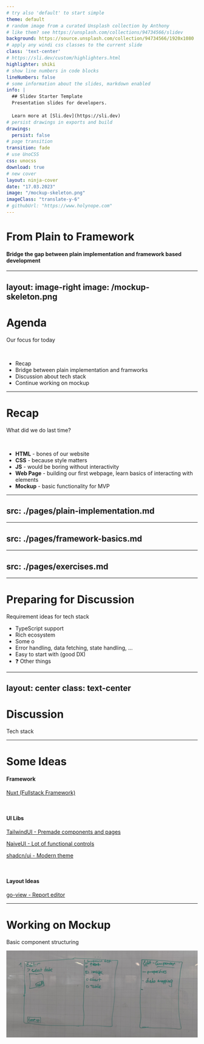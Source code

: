 ```yaml
---
# try also 'default' to start simple
theme: default
# random image from a curated Unsplash collection by Anthony
# like them? see https://unsplash.com/collections/94734566/slidev
background: https://source.unsplash.com/collection/94734566/1920x1080
# apply any windi css classes to the current slide
class: 'text-center'
# https://sli.dev/custom/highlighters.html
highlighter: shiki
# show line numbers in code blocks
lineNumbers: false
# some information about the slides, markdown enabled
info: |
  ## Slidev Starter Template
  Presentation slides for developers.

  Learn more at [Sli.dev](https://sli.dev)
# persist drawings in exports and build
drawings:
  persist: false
# page transition
transition: fade
# use UnoCSS
css: unocss
download: true
# new cover
layout: ninja-cover
date: "17.03.2023"
image: "/mockup-skeleton.png"
imageClass: "translate-y-6"
# githubUrl: "https://www.holynope.com"
---
```


# From Plain to Framework

#### Bridge the gap between plain implementation and framework based development

---
layout: image-right
image: /mockup-skeleton.png
---

# Agenda
Our focus for today

<br>

- Recap
- Bridge between plain implementation and framworks
- Discussion about tech stack
- Continue working on mockup



---

# Recap 
What did we do last time?

<br>

<!-- for more icons check here: https://icones.js.org/collection/all?s=construct -->
- <vscode-icons-file-type-html class="tab"/> **HTML** - bones of our website
- <vscode-icons-file-type-css class="tab"/> **CSS** - because style matters
- <vscode-icons-file-type-js class="tab"/> **JS** - would be boring without interactivity
- <twemoji-building-construction class="tab"/> **Web Page** - building our first webpage, learn basics of interacting with elements
- <arcticons-grid-drawing-for-artist class="tab"/> **Mockup** - basic functionality for MVP

<style>
  .tab {
    margin-right: 1rem;
  }
</style>
---
src: ./pages/plain-implementation.md
---
---
src: ./pages/framework-basics.md
---
---
src: ./pages/exercises.md
---

---

# Preparing for Discussion
Requirement ideas for tech stack

- TypeScript support
- Rich ecosystem
- Some o
- Error handling, data fetching, state handling, ...
- Easy to start with (good DX)
- ❓ Other things


---
layout: center
class: text-center
---

# Discussion
Tech stack

---

# Some Ideas

#### Framework
[Nuxt (Fullstack Framework)](https://nuxt.com/)

<br/>

#### UI Libs
[TailwindUI - Premade components and pages](https://tailwindui.com/)

[NaiveUI - Lot of functional controls](https://www.naiveui.com/en-US/os-theme)

[shadcn/ui - Modern theme](https://ui.shadcn.com/)

<br/>

#### Layout Ideas
[go-view - Report editor](https://github.com/dromara/go-view)

---

# Working on Mockup
Basic component structuring

<img src="/basic-mockup.jpg" class="h-75% shadow-md b-1">
